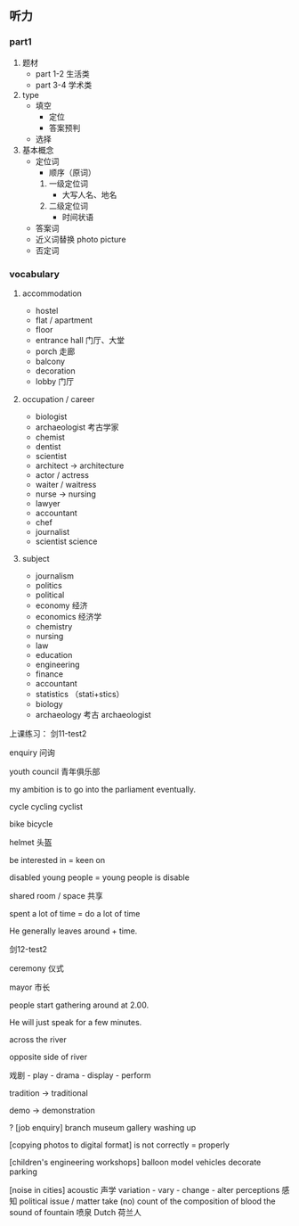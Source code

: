 ## 听力
### part1

1. 题材
    - part 1-2 
        生活类
    - part 3-4
        学术类
2. type
    - 填空
        - 定位
        - 答案预判
    - 选择 
3. 基本概念
    - 定位词
        - 顺序（原词）
        1. 一级定位词
           - 大写人名、地名
        2. 二级定位词
           - 时间状语
    - 答案词
    - 近义词替换 photo picture
    - 否定词
    
### vocabulary

1. accommodation
    - hostel
    - flat / apartment
    - floor
    - entrance hall 门厅、大堂
    - porch 走廊
    - balcony
    - decoration
    - lobby 门厅

2. occupation / career
    - biologist 
    - archaeologist 考古学家
    - chemist
    - dentist
    - scientist
    - architect -> architecture 
    - actor / actress
    - waiter / waitress
    - nurse -> nursing
    - lawyer 
    - accountant 
    - chef
    - journalist
    - scientist science 
    
3. subject
    - journalism
    - politics
    - political
    - economy   经济
    - economics 经济学
    - chemistry
    - nursing
    - law
    - education
    - engineering
    - finance
    - accountant
    - statistics （stati+stics）
    - biology
    - archaeology 考古 archaeologist
    
上课练习：
剑11-test2

enquiry 问询

youth council 青年俱乐部

my ambition is to go into the parliament eventually.

cycle cycling cyclist 

bike bicycle
 
helmet 头盔

be interested in = keen on

disabled young people = young people is disable

shared room / space 共享

spent a lot of time = do a lot of time 

He generally leaves around + time.

剑12-test2

ceremony 仪式

mayor   市长

people start gathering around at 2.00.

He will just speak for a few minutes.

across the river 

opposite side of river 

戏剧
    - play
    - drama
    - display
    - perform
    
tradition -> traditional 

demo -> demonstration

?
[job enquiry]
branch 
museum gallery
washing up

[copying photos to digital format]
is not correctly = properly

[children's engineering workshops]
balloon
model vehicles 
decorate
parking

[noise in cities]
acoustic 声学
variation
    - vary
    - change
    - alter
perceptions 感知
political issue / matter
take (no) count of 
the composition of blood
the sound of fountain   喷泉
Dutch 荷兰人

    




